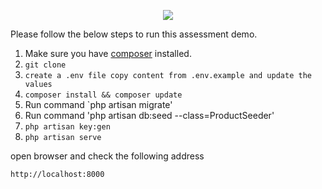 <p align="center"><img src="https://laravel.com/assets/img/components/logo-laravel.svg"></p>

Please follow the below steps to run this assessment demo.

1. Make sure you have [composer](https://getcomposer.org/download/) installed.
2. `git clone`
3. `create a .env file copy content from .env.example and update the values`
4. `composer install && composer update`
4.  Run command `php artisan migrate'
5.  Run command 'php artisan db:seed --class=ProductSeeder'
6. `php artisan key:gen`
7. `php artisan serve`


open browser and check the following address

`http://localhost:8000`




